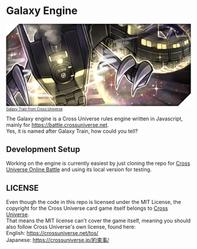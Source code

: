 # Galaxy Engine

![](splash.png)  
<sup><sup>
[Galaxy Train from Cross Universe](https://crossuniverse.jp/2009/01/10/%E9%8A%80%E6%B2%B3%E9%89%84%E9%81%93%E9%BE%8D%E3%80%80%E3%83%8A%E3%82%A4%E3%83%88%E3%83%BB%E3%83%89%E3%83%A9%E3%82%B4%E3%83%B399%E3%80%80lv9/)
</sup></sup>  
The Galaxy engine is a Cross Universe rules engine written in Javascript, mainly for https://battle.crossuniverse.net.  
Yes, it is named after Galaxy Train, how could you tell?



## Development Setup

Working on the engine is currently easiest by just cloning the repo for [Cross Universe Online Battle](https://github.com/Psychpsyo/Cross-Universe-Online-Frontend) and using its local version for testing.



## LICENSE

Even though the code in this repo is licensed under the MIT License, the copyright for the Cross Universe card game itself belongs to [Cross Universe](https://crossuniverse.jp/).  
That means the MIT license can't cover the game itself, meaning you should also follow Cross Universe's own license, found here:  
English: https://crossuniverse.net/tos/  
Japanese: https://crossuniverse.jp/約束事/
